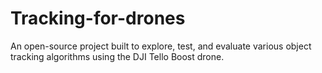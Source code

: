 # Tracking-for-drones
An open-source project built to explore, test, and evaluate various object tracking algorithms using the DJI Tello Boost drone.
